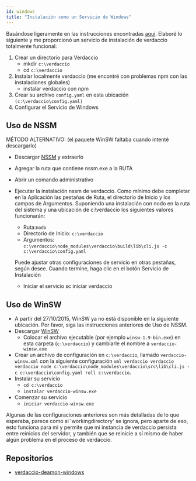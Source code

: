 ```yaml
---
id: windows
title: "Instalación como un Servicio de Windows"
---
```

Basándose ligeramente en las instrucciones encontradas [aquí](http://asysadmin.tumblr.com/post/32941224574/running-nginx-on-windows-as-a-service). Elaboré lo siguiente y me proporcionó un servicio de instalación de verdaccio totalmente funcional:

1. Crear un directorio para Verdaccio 
    * mkdir `c:\verdaccio`
    * cd `c:\verdaccio`
2. Instalar localmente verdaccio (me encontré con problemas npm con las instalaciones globales) 
    * instalar verdaccio con npm
3. Crear su archivo `config.yaml` en esta ubicación `(c:\verdaccio\config.yaml)`
4. Configurar el Servicio de Windows

## Uso de NSSM

MÉTODO ALTERNATIVO: (el paquete WinSW faltaba cuando intenté descargarlo)

* Descargar [NSSM](https://www.nssm.cc/download/) y extraerlo

* Agregar la ruta que contiene nssm.exe a la RUTA

* Abrir un comando administrativo

* Ejecutar la instalación nssm de verdaccio. Como mínimo debe completar en la Aplicación las pestañas de Ruta, el directorio de Inicio y los campos de Argumentos. Suponiendo una instalación con nodo en la ruta del sistema y una ubicación de c:\verdaccio los siguientes valores funcionarán:
    
    * Ruta:`nodo`
    * Directorio de Inicio: `c:\verdaccio`
    * Argumentos: `c:\verdaccio\node_modules\verdaccio\build\lib\cli.js -c c:\verdaccio\config.yaml`
    
    Puede ajustar otras configuraciones de servicio en otras pestañas, según desee. Cuando termine, haga clic en el botón Servicio de Instalación
    
    * Iniciar el servicio sc iniciar verdaccio

## Uso de WinSW

* A partir del 27/10/2015, WinSW ya no está disponible en la siguiente ubicación. Por favor, siga las instrucciones anteriores de Uso de NSSM.
* Descargar [WinSW](http://repo.jenkins-ci.org/releases/com/sun/winsw/winsw/) 
    * Colocar el archivo ejecutable (por ejemplo `winsw-1.9-bin.exe`) en esta carpeta (`c:\verdaccio`) y cambiarle el nombre a `verdaccio-winsw.exe`
* Crear un archivo de configuración en `c:\verdaccio`, llamado `verdaccio-winsw.xml` con la siguiente configuración `xml verdaccio verdaccio verdaccio node c:\verdaccio\node_modules\verdaccio\src\lib\cli.js -c c:\verdaccio\config.yaml roll c:\verdaccio`.
* Instalar su servicio 
    * `cd c:\verdaccio`
    * `instalar verdaccio-winsw.exe`
* Comenzar su servicio 
    * `iniciar verdaccio-winsw.exe`

Algunas de las configuraciones anteriores son más detalladas de lo que esperaba, parece como si 'workingdirectory' se ignora, pero aparte de eso, esto funciona para mi y permite que mi instancia de verdaccio persista entre reinicios del servidor, y también que se reinicie a sí mismo de haber algún problema en el proceso de verdaccio.

## Repositorios

* [verdaccio-deamon-windows](https://github.com/davidenke/verdaccio-deamon-windows)